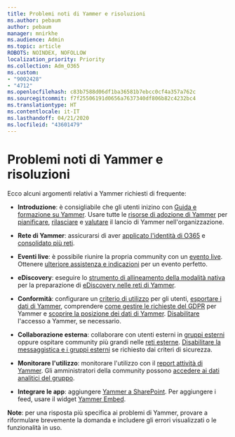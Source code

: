 ```yaml
---
title: Problemi noti di Yammer e risoluzioni
ms.author: pebaum
author: pebaum
manager: mnirkhe
ms.audience: Admin
ms.topic: article
ROBOTS: NOINDEX, NOFOLLOW
localization_priority: Priority
ms.collection: Adm_O365
ms.custom:
- "9002428"
- "4712"
ms.openlocfilehash: c83b7588d06df1ba36581b7ebcc0cf4a357a762c
ms.sourcegitcommit: f7f25506191d0656a7637340df806b82c4232bc4
ms.translationtype: HT
ms.contentlocale: it-IT
ms.lasthandoff: 04/21/2020
ms.locfileid: "43601479"
---
```

# <a name="yammer-common-issues-and-resolutions"></a>Problemi noti di Yammer e risoluzioni

Ecco alcuni argomenti relativi a Yammer richiesti di frequente:

- **Introduzione**: è consigliabile che gli utenti inizino con [Guida e formazione su Yammer](https://support.office.com/yammer). Usare tutte le [risorse di adozione di Yammer](https://aka.ms/yamresources) per [pianificare](https://aka.ms/YamSuccessGuide), [rilasciare](https://aka.ms/YamLaunchPlaybook) e [valutare](https://aka.ms/YamMeasureSuccesGuide) il lancio di Yammer nell'organizzazione. 

- **Rete di Yammer**: assicurarsi di aver [applicato l'identità di O365](https://docs.microsoft.com/yammer/configure-your-yammer-network/enforce-office-365-identity) e [consolidato più reti](https://docs.microsoft.com/yammer/configure-your-yammer-network/consolidate-multiple-yammer-networks). 

- **Eventi live**: è possibile riunire la propria community con un [evento live](https://docs.microsoft.com/yammer/manage-yammer-groups/yammer-live-events). Ottenere [ulteriore assistenza e indicazioni](https://resources.techcommunity.microsoft.com/live-events/assistance/) per un evento perfetto. 

- **eDiscovery**: eseguire lo [strumento di allineamento della modalità nativa](https://docs.microsoft.com/yammer/configure-your-yammer-network/overview-native-mode) per la preparazione di [eDiscovery nelle reti di Yammer](https://docs.microsoft.com/yammer/manage-security-and-compliance/overview-of-ediscovery). 

- **Conformità**: configurare un [criterio di utilizzo](https://docs.microsoft.com/yammer/manage-security-and-compliance/set-up-a-usage-policy) per gli utenti, [esportare i dati di Yammer](https://docs.microsoft.com/yammer/manage-security-and-compliance/export-yammer-enterprise-data), comprendere [come gestire le richieste del GDPR](https://docs.microsoft.com/yammer/manage-security-and-compliance/gdpr-requests-in-yammer-enterprise) per Yammer e [scoprire la posizione dei dati di Yammer](https://docs.microsoft.com/yammer/manage-security-and-compliance/data-residency). [Disabilitare](https://docs.microsoft.com/yammer/manage-yammer-users/turn-off-user-access) l'accesso a Yammer, se necessario.

- **Collaborazione esterna**: collaborare con utenti esterni in [gruppi esterni](https://docs.microsoft.com/yammer/work-with-external-users/create-and-manage-external-groups) oppure ospitare community più grandi nelle [reti esterne](https://docs.microsoft.com/yammer/work-with-external-users/create-and-manage-an-external-network). [Disabilitare la messaggistica e i gruppi esterni](https://docs.microsoft.com/yammer/work-with-external-users/disable-external-messaging) se richiesto dai criteri di sicurezza.

- **Monitorare l'utilizzo**: monitorare l'utilizzo con il [report attività di Yammer](https://docs.microsoft.com/microsoft-365/admin/activity-reports/yammer-activity-report). Gli amministratori della community possono [accedere ai dati analitici del gruppo](https://support.office.com/article/view-group-insights-in-yammer-73f9fa6d-d442-4f25-9194-d5317c9328ab).

- **Integrare le app**: aggiungere [Yammer a SharePoint](https://docs.microsoft.com/yammer/integrate-yammer-with-other-apps/embed-a-feed-into-a-sharepoint-site). Per aggiungere i feed, usare il widget [Yammer Embed](https://developer.yammer.com/docs/embed). 

**Note**: per una risposta più specifica ai problemi di Yammer, provare a riformulare brevemente la domanda e includere gli errori visualizzati o le funzionalità in uso.
